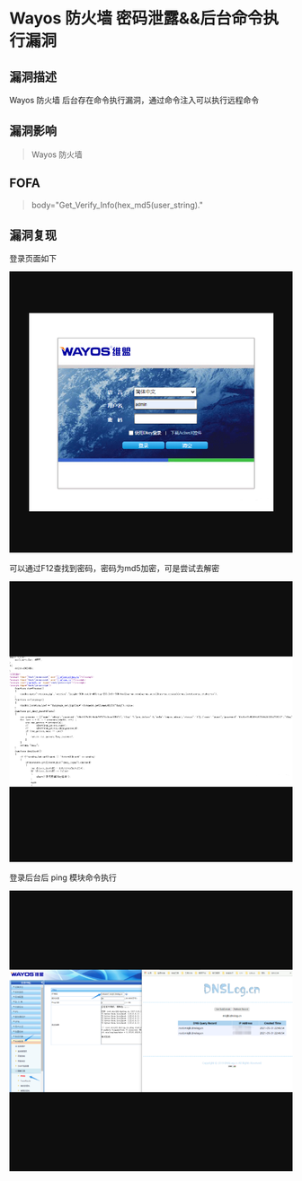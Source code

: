 # Wayos 防火墙 密码泄露&&后台命令执行漏洞

## 漏洞描述

Wayos 防火墙 后台存在命令执行漏洞，通过命令注入可以执行远程命令

## 漏洞影响

> Wayos 防火墙

## FOFA

> body="Get_Verify_Info(hex_md5(user_string)."

## 漏洞复现

登录页面如下

![1](resource/Wayos防火墙/1.png)

可以通过F12查找到密码，密码为md5加密，可是尝试去解密

![3](resource/Wayos防火墙/3.png)

登录后台后 ping 模块命令执行

![2](resource/Wayos防火墙/2.png)